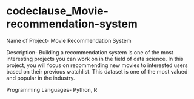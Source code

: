 # codeclause_Movie-recommendation-system


Name of Project- Movie Recommendation System

Description- Building a recommendation system is one of the most interesting projects you can work on in the field of data science. In this project, you will focus on recommending new movies to interested users based on their previous watchlist. This dataset is one of the most valued and popular in the industry.

Programming Languages- Python, R
